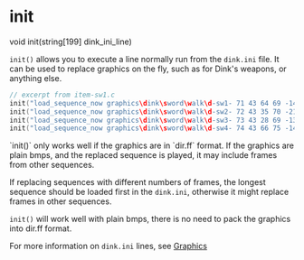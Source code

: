 # init

<Prototype>void init(string[199] dink_ini_line)</Prototype>

`init()` allows you to execute a line normally run from the `dink.ini` file. It can be used to replace graphics on the fly, such as for Dink's weapons, or anything else.



```c
// excerpt from item-sw1.c
init("load_sequence_now graphics\dink\sword\walk\d-sw1- 71 43 64 69 -14 -10 14 10");
init("load_sequence_now graphics\dink\sword\walk\d-sw2- 72 43 35 70 -21 -10 19 10");
init("load_sequence_now graphics\dink\sword\walk\d-sw3- 73 43 28 69 -13 -9 13 9");
init("load_sequence_now graphics\dink\sword\walk\d-sw4- 74 43 66 75 -14 -12 20 12");
```

<VersionInfo dink="< 1.08">
`init()` only works well if the graphics are in `dir.ff` format. If the graphics are plain bmps, and the replaced sequence is played, it may include frames from other sequences.

If replacing sequences with different numbers of frames, the longest sequence should be loaded first in the `dink.ini`, otherwise it might replace frames in other sequences.
</VersionInfo>

<VersionInfo dink="1.08" freedink="all">

`init()` will work well with plain bmps, there is no need to pack the graphics into dir.ff format.

</VersionInfo>

For more information on `dink.ini` lines, see [Graphics](../guide/graphics.md)

